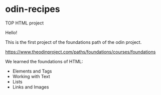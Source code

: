 # odin-recipes
TOP HTML project

Hello! 

This is the first project of the foundations path of the odin project. 

https://www.theodinproject.com/paths/foundations/courses/foundations

We learned the foundations of HTML:
- Elements and Tags
- Working with Text
- Lists
- Links and Images
